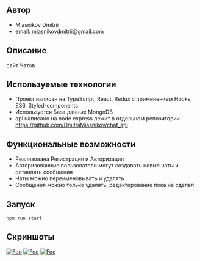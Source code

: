 ## Автор
- Miasnikov Dmitrii
- email: miasnikovdmitrii@gmail.com

## Описание
сайт Чатов

## Используемые технологии
- Проект написан на TypeScript, React, Redux с применением Hooks, ES6, Styled-components
- Используется База данных MongoDB
- api написано на node express лежит в отдельном репозитории https://github.com/DmitriiMiasnikov/chat_api

## Функциональные возможности
- Реализована Регистрация и Авторизация
- Авторизованные пользователи могут создавать новые чаты и оставлять сообщения
- Чаты можно переименовывать и удалять
- Сообщения можно только удалять, редактирование пока не сделал

## Запуск
```npm run start```

## Скриншоты
[![Foo](./public/src/Screenshot_1.jpg)](скриншот)
[![Foo](./public/src/Screenshot_2.jpg)](скриншот)
[![Foo](./public/src/Screenshot_3.jpg)](скриншот)